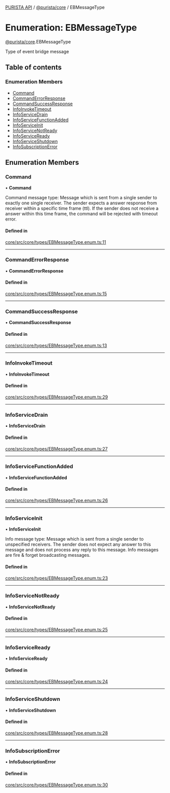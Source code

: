 [PURISTA API](../README.md) / [@purista/core](../modules/purista_core.md) / EBMessageType

# Enumeration: EBMessageType

[@purista/core](../modules/purista_core.md).EBMessageType

Type of event bridge message

## Table of contents

### Enumeration Members

- [Command](purista_core.EBMessageType.md#command)
- [CommandErrorResponse](purista_core.EBMessageType.md#commanderrorresponse)
- [CommandSuccessResponse](purista_core.EBMessageType.md#commandsuccessresponse)
- [InfoInvokeTimeout](purista_core.EBMessageType.md#infoinvoketimeout)
- [InfoServiceDrain](purista_core.EBMessageType.md#infoservicedrain)
- [InfoServiceFunctionAdded](purista_core.EBMessageType.md#infoservicefunctionadded)
- [InfoServiceInit](purista_core.EBMessageType.md#infoserviceinit)
- [InfoServiceNotReady](purista_core.EBMessageType.md#infoservicenotready)
- [InfoServiceReady](purista_core.EBMessageType.md#infoserviceready)
- [InfoServiceShutdown](purista_core.EBMessageType.md#infoserviceshutdown)
- [InfoSubscriptionError](purista_core.EBMessageType.md#infosubscriptionerror)

## Enumeration Members

### Command

• **Command**

Command message type:
Message which is sent from a single sender to exactly one single receiver.
The sender expects a answer response from receiver within a specific time frame (ttl).
If the sender does not receive a answer within this time frame, the command will be rejected with timeout error.

#### Defined in

[core/src/core/types/EBMessageType.enum.ts:11](https://github.com/sebastianwessel/purista/blob/17388e9/packages/core/src/core/types/EBMessageType.enum.ts#L11)

___

### CommandErrorResponse

• **CommandErrorResponse**

#### Defined in

[core/src/core/types/EBMessageType.enum.ts:15](https://github.com/sebastianwessel/purista/blob/17388e9/packages/core/src/core/types/EBMessageType.enum.ts#L15)

___

### CommandSuccessResponse

• **CommandSuccessResponse**

#### Defined in

[core/src/core/types/EBMessageType.enum.ts:13](https://github.com/sebastianwessel/purista/blob/17388e9/packages/core/src/core/types/EBMessageType.enum.ts#L13)

___

### InfoInvokeTimeout

• **InfoInvokeTimeout**

#### Defined in

[core/src/core/types/EBMessageType.enum.ts:29](https://github.com/sebastianwessel/purista/blob/17388e9/packages/core/src/core/types/EBMessageType.enum.ts#L29)

___

### InfoServiceDrain

• **InfoServiceDrain**

#### Defined in

[core/src/core/types/EBMessageType.enum.ts:27](https://github.com/sebastianwessel/purista/blob/17388e9/packages/core/src/core/types/EBMessageType.enum.ts#L27)

___

### InfoServiceFunctionAdded

• **InfoServiceFunctionAdded**

#### Defined in

[core/src/core/types/EBMessageType.enum.ts:26](https://github.com/sebastianwessel/purista/blob/17388e9/packages/core/src/core/types/EBMessageType.enum.ts#L26)

___

### InfoServiceInit

• **InfoServiceInit**

Info message type:
Message which is sent from a single sender to unspecified receivers.
The sender does not expect any answer to this message and does not process any reply to this message.
Info messages are fire & forget broadcasting messages.

#### Defined in

[core/src/core/types/EBMessageType.enum.ts:23](https://github.com/sebastianwessel/purista/blob/17388e9/packages/core/src/core/types/EBMessageType.enum.ts#L23)

___

### InfoServiceNotReady

• **InfoServiceNotReady**

#### Defined in

[core/src/core/types/EBMessageType.enum.ts:25](https://github.com/sebastianwessel/purista/blob/17388e9/packages/core/src/core/types/EBMessageType.enum.ts#L25)

___

### InfoServiceReady

• **InfoServiceReady**

#### Defined in

[core/src/core/types/EBMessageType.enum.ts:24](https://github.com/sebastianwessel/purista/blob/17388e9/packages/core/src/core/types/EBMessageType.enum.ts#L24)

___

### InfoServiceShutdown

• **InfoServiceShutdown**

#### Defined in

[core/src/core/types/EBMessageType.enum.ts:28](https://github.com/sebastianwessel/purista/blob/17388e9/packages/core/src/core/types/EBMessageType.enum.ts#L28)

___

### InfoSubscriptionError

• **InfoSubscriptionError**

#### Defined in

[core/src/core/types/EBMessageType.enum.ts:30](https://github.com/sebastianwessel/purista/blob/17388e9/packages/core/src/core/types/EBMessageType.enum.ts#L30)
